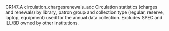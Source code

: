 CR147_A
circulation_chargesrenewals_adc
Circulation statistics (charges and renewals) by library, patron group and collection type (regular, reserve, laptop, equipment) used for the annual data collection. Excludes SPEC and ILL/BD owned by other institutions.
